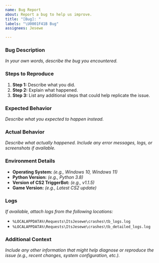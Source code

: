 ```yaml
---
name: Bug Report
about: Report a bug to help us improve.
title: "[Bug]: "
labels: "\U0001F41B Bug"
assignees: Jesewe

---
```


### Bug Description
*In your own words, describe the bug you encountered.*

### Steps to Reproduce
1. **Step 1:** Describe what you did.
2. **Step 2:** Explain what happened.
3. **Step 3:** List any additional steps that could help replicate the issue.

### Expected Behavior
*Describe what you expected to happen instead.*

### Actual Behavior
*Describe what actually happened. Include any error messages, logs, or screenshots if available.*

### Environment Details
- **Operating System:** *(e.g., Windows 10, Windows 11)*
- **Python Version:** *(e.g., Python 3.8)*
- **Version of CS2 TriggerBot:** *(e.g., v1.1.5)*
- **Game Version:** *(e.g., Latest CS2 update)*

### Logs
*If available, attach logs from the following locations:*
- `%LOCALAPPDATA%\Requests\ItsJesewe\crashes\tb_logs.log`
- `%LOCALAPPDATA%\Requests\ItsJesewe\crashes\tb_detailed_logs.log`

### Additional Context
*Include any other information that might help diagnose or reproduce the issue (e.g., recent changes, system configuration, etc.).*
